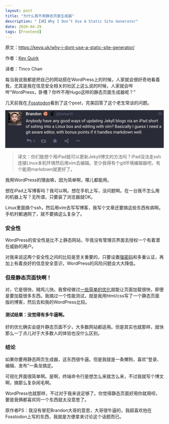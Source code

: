```yaml
---
layout: post
title: "为什么我不用静态页面生成器"
description: "【译】Why I Don’t Use A Static Site Generator"
date: 2020-04-29
tags: [Frontend]
---
```


原文：https://kevq.uk/why-i-dont-use-a-static-site-generator/

作者：[Kev Quirk](https://kevq.uk/)

译者：Tinco Chan

<!--more-->

每当我说我都是把自己的网站搭在WordPress上的时候，人家就会很好奇地看着我，尤其是我在信息安全相关的社区上这么说的时候，人家就会哔哔“WordPress，卧槽？你咋不用Hugo这样的静态页面生成器呢？”

几天前我在[ Fosstodon](https://fosstodon.org/@bsharitt/103923825538036282)看到了这个post，完美回答了这个老生常谈的问题。

![img_0989-1024x243](../images/2020-04-29/img_0989-1024x243.jpg)

> 译文：你们能想个用iPad就可以更新Jekyll博文的方法吗？iPad没法走ssh连接Linux本机环境然后用vim去编辑。至少我得有个git环境编辑器吧，有个能用markdown就更好了。

我用WordPress的理由嘛，因为简单啊，哪儿都能用。

想在iPad上写博客吗？我可以啊。想在手机上写，没问题啊。在一台我不怎么用的机器上写？无所谓，只要装了浏览器就OK。

Linux里面搞个ssh，然后用vim去写写博客，我写个文章还要搞这些东西有病啊。手机村都通网了，就不要搞这么复杂了。

### 安全性

WordPress的安全性是比不上静态网站，毕竟没有管理员界面去授权一个有着潜在威胁的用户。

对我来说这两个安全性之间的比较是至关重要的，只要设置[强密码](https://kevq.uk/why-your-password-is-probably-crap/)和多重认证，再加上有着良好的信息安全意识，WordPress的风险问题会大大降低。

### 但是静态页面快啊！

对，它是很快，贼鸡儿快。我曾经做过[一些简单的优化](https://kevq.uk/how-i-optimise-my-website-performance/)就能让页面加载很快，即便是要加载很多东西。我搞过一个性能测试，就是我用html/css写了一个静态页面版的博客，然后去和我的WordPress比较。

#### 测试结果：没觉得有多牛逼啊。

好的优化确实会提升静态页面不少，大多数网站都适用。但是其实也就那样，就快那么一丁点儿对于大多数人的体验也没什么区别。

### 结论

如果你要用静态网页生成器，这东西很牛逼。但是我就是一条懒狗，喜欢“登录、编辑、发布”一条龙搞定。

可视化界面很简单啊。是啊，终端命令行是想怎么来就怎么来，不过我就写个博文啊，搞那么复杂闹毛啊。

WordPress也就那样，不过对于我来说足够了。你觉得静态页面好用你就用呗，要是我俩都喜欢同一个东西就太没意思了。

原作者PS：我没有冒犯Brandon大哥的意思，大哥很牛逼的，我超喜欢他在Fosstodon上写的东西，我就是方便拿来讨论这个话题而已。



